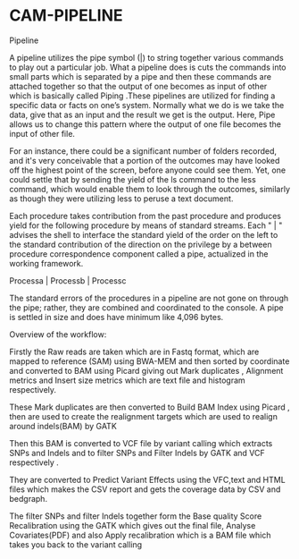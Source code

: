 # CAM-PIPELINE

Pipeline

A pipeline utilizes the pipe symbol (|) to string together various commands to play out a particular job. What a pipeline does is cuts the commands into small parts which is separated by a pipe and then these commands are attached together so that the output of one becomes as input of other which is basically called Piping .These pipelines are utilized for finding a specific data or facts on one’s system. Normally what we do is we take the data, give that as an input and the result we get is the output. Here, Pipe allows us to change this pattern where the output of one file becomes the input of other file.

For an instance, there could be a significant number of folders recorded, and it's very conceivable that a portion of the outcomes may have looked off the highest point of the screen, before anyone could see them. Yet, one could settle that by sending the yield of the ls command to the less command, which would enable them to look through the outcomes, similarly as though they were utilizing less to peruse a text document.

Each procedure takes contribution from the past procedure and produces yield for the following procedure by means of standard streams. Each " | " advises the shell to interface the standard yield of the order on the left to the standard contribution of the direction on the privilege by a between procedure correspondence component called a pipe, actualized in the working framework. 

Processa | Processb | Processc 

The standard errors of the procedures in a pipeline are not gone on through the pipe; rather, they are combined and coordinated to the console. A pipe is settled in size and does have minimum like 4,096 bytes.



Overview of the workflow:

Firstly the Raw reads are taken which are in Fastq format, which are mapped to reference (SAM) using BWA-MEM and then sorted by coordinate and converted to BAM using Picard giving out Mark duplicates , Alignment metrics and Insert size metrics which are text file and histogram respectively.

These Mark duplicates are then converted to Build BAM Index using Picard , then are used to create the realignment targets which are used to realign around indels(BAM) by GATK

Then this BAM is converted to VCF file by variant calling which extracts SNPs and Indels and to filter SNPs and Filter Indels by GATK and VCF respectively .

They are converted to Predict Variant Effects using the VFC,text and HTML files which makes the CSV report and gets the coverage data by CSV and bedgraph.

The filter SNPs and filter Indels together form the Base quality Score Recalibration using the GATK which gives out the final file, Analyse Covariates(PDF) and also Apply recalibration which is a BAM file which takes you back to the variant calling

